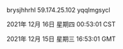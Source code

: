 brysjhhrhl 59.174.25.102 yqqlmgsycl

2021年 12月 16日 星期四 00:53:01 CST

2021年 12月 15日 星期三 16:53:01 GMT
